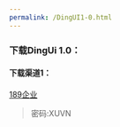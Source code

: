 ```yaml
---
permalink: /DingUI1-0.html
---
```

### 下载DingUi 1.0：
#### 下载渠道1：

[189企业](https://b.cloud.189.cn/s/Eru6nmayMR3q)

 > 密码:XUVN
